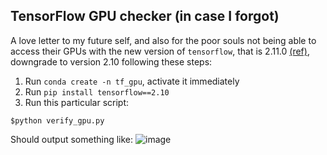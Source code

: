## TensorFlow GPU checker (in case I forgot)

A love letter to my future self, and also for the poor souls not being able to access their GPUs with the new version of `tensorflow`, that is 2.11.0 [(ref)](https://stackoverflow.com/questions/75249688/how-to-use-the-gpu-with-tensorflow-2-11), downgrade to version 2.10 following these steps:
1. Run `conda create -n tf_gpu`, activate it immediately
2. Run `pip install tensorflow==2.10`
3. Run this particular script:
```
$python verify_gpu.py
```

Should output something like:
![image](https://user-images.githubusercontent.com/62300057/221502688-aec621ce-5a28-4e12-aed4-9d3061624555.png)

